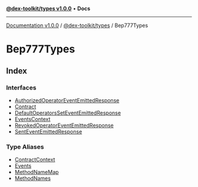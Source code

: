 [**@dex-toolkit/types v1.0.0**](../../README.md) • **Docs**

***

[Documentation v1.0.0](../../../../packages.md) / [@dex-toolkit/types](../../README.md) / Bep777Types

# Bep777Types

## Index

### Interfaces

- [AuthorizedOperatorEventEmittedResponse](interfaces/AuthorizedOperatorEventEmittedResponse.md)
- [Contract](interfaces/Contract.md)
- [DefaultOperatorsSetEventEmittedResponse](interfaces/DefaultOperatorsSetEventEmittedResponse.md)
- [EventsContext](interfaces/EventsContext.md)
- [RevokedOperatorEventEmittedResponse](interfaces/RevokedOperatorEventEmittedResponse.md)
- [SentEventEmittedResponse](interfaces/SentEventEmittedResponse.md)

### Type Aliases

- [ContractContext](type-aliases/ContractContext.md)
- [Events](type-aliases/Events.md)
- [MethodNameMap](type-aliases/MethodNameMap.md)
- [MethodNames](type-aliases/MethodNames.md)
